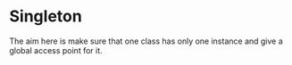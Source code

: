 # Singleton

The aim here is make sure that one class has only one instance
and give a global access point for it.
